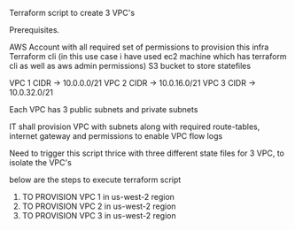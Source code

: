 Terraform script to create 3 VPC's

Prerequisites.

AWS Account with all required set of permissions to provision this infra
Terraform cli (in this use case i have used ec2 machine which has terraform cli as well as aws admin permissions)
S3 bucket to store statefiles


VPC 1 CIDR -> 10.0.0.0/21
VPC 2 CIDR -> 10.0.16.0/21
VPC 3 CIDR -> 10.0.32.0/21

Each VPC has 3 public subnets and private subnets

IT shall provision VPC with subnets along with required route-tables, internet gateway and permissions to enable VPC flow logs

Need to trigger this script thrice with three different state files for 3 VPC, to isolate the VPC's

below are the steps to execute terraform script 

1. TO PROVISION VPC 1 in us-west-2 region
2. TO PROVISION VPC 2 in us-west-2 region
3. TO PROVISION VPC 3 in us-west-2 region